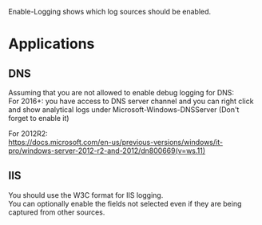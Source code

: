 Enable-Logging shows which log sources should be enabled.





# Applications  
## DNS  
Assuming that you are not allowed to enable debug logging for DNS:  
For 2016+: you have access to DNS server channel and you can right click and show analytical logs under Microsoft-Windows-DNSServer (Don't forget to enable it)

For 2012R2:  
https://docs.microsoft.com/en-us/previous-versions/windows/it-pro/windows-server-2012-r2-and-2012/dn800669(v=ws.11)




## IIS
You should use the W3C format for IIS logging.  
You can optionally enable the fields not selected even if they are being captured from other sources.
